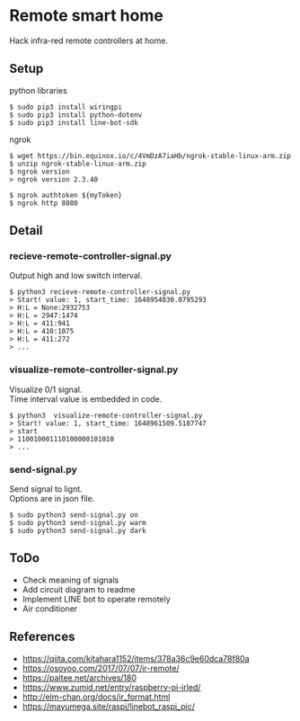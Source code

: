 # Remote smart home

Hack infra-red remote controllers at home.

## Setup

python libraries
```
$ sudo pip3 install wiringpi
$ sudo pip3 install python-dotenv
$ sudo pip3 install line-bot-sdk
```

ngrok
```
$ wget https://bin.equinox.io/c/4VmDzA7iaHb/ngrok-stable-linux-arm.zip
$ unzip ngrok-stable-linux-arm.zip
$ ngrok version
> ngrok version 2.3.40

$ ngrok authtoken ${myToken}
$ ngrok http 8080
```

## Detail

### recieve-remote-controller-signal.py

Output high and low switch interval.  

```
$ python3 recieve-remote-controller-signal.py
> Start! value: 1, start_time: 1648954030.0795293
> H:L = None:2932753
> H:L = 2947:1474
> H:L = 411:941
> H:L = 410:1075
> H:L = 411:272
> ...
```

### visualize-remote-controller-signal.py

Visualize 0/1 signal.  
Time interval value is embedded in code.  

```
$ python3  visualize-remote-controller-signal.py
> Start! value: 1, start_time: 1648961509.5187747
> start
> 110010001110100000101010
> ...
```

### send-signal.py

Send signal to lignt.  
Options are in json file.  

```
$ sudo python3 send-signal.py on
$ sudo python3 send-signal.py warm
$ sudo python3 send-signal.py dark
```

## ToDo
- Check meaning of signals
- Add circuit diagram to readme
- Implement LINE bot to operate remotely
- Air conditioner

## References
- https://qiita.com/kitahara1152/items/378a36c9e60dca78f80a
- https://osoyoo.com/2017/07/07/ir-remote/
- https://paltee.net/archives/180
- https://www.zumid.net/entry/raspberry-pi-irled/
- http://elm-chan.org/docs/ir_format.html
- https://mayumega.site/raspi/linebot_raspi_pic/